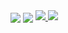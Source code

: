 <img align="center" src="https://github-readme-stats.vercel.app/api?username=seen-idc&theme=github_dark&show_icons=true"/>
<img align="center" src="https://github-readme-stats.vercel.app/api/top-langs/?username=seen-idc&theme=github_dark&layout=compact"/>


<a href="https://www.youtube.com/channel/UCB_DJKfNs24ogACFh3EuzKg">
  <img src="https://www.iconpacks.net/icons/2/free-youtube-logo-icon-2431-thumb.png">
</a>
<a href="https://twitch.tv/seen_idc">
  <img src="https://discord.com/assets/ca71e0b8818221eea1deebbaf8dc6518.svg">
</a>
